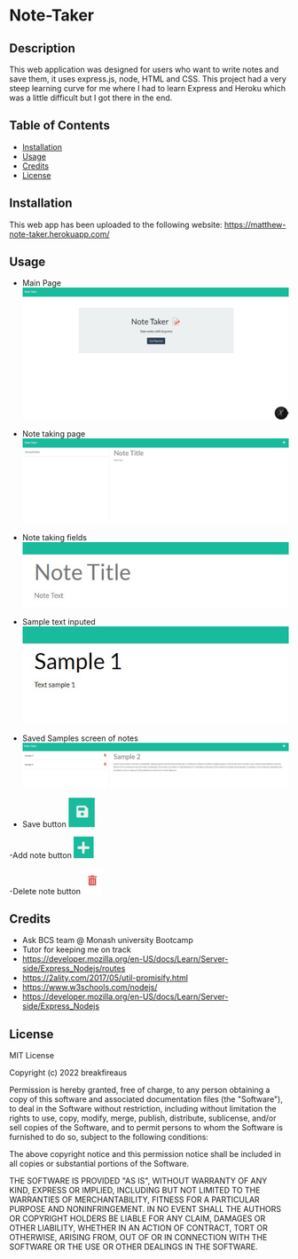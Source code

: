 # Note-Taker

## Description

This web application was designed for users who want to write notes and save them, it uses express.js, node, HTML and CSS. This project had a very steep learning curve for me where I had to learn Express and Heroku which was a little difficult but I got there in the end.

## Table of Contents

- [Installation](#installation)
- [Usage](#usage)
- [Credits](#credits)
- [License](#license)

## Installation

This web app has been uploaded to the following website: https://matthew-note-taker.herokuapp.com/

## Usage
- Main Page
![Main page screenshot](public/assets/images/screenshot-1.jpg)

- Note taking page
![note taking page screenshot](public/assets/images/screenshot-2.jpg)

- Note taking fields
![Note taking fields screenshot](public/assets/images/screenshot-3.jpg)

- Sample text inputed
![Sample text inputed screenshot](public/assets/images/screenshot-4.jpg)

- Saved Samples screen of notes
![Saved Samples screenshot](public/assets/images/screenshot-5.jpg)

- Save button
![Save button screenshot](public/assets/images/screenshot-6.jpg)

-Add note button
![Save button screenshot](public/assets/images/screenshot-7.jpg)

-Delete note button
![Save button screenshot](public/assets/images/screenshot-8.jpg)


## Credits

- Ask BCS team @ Monash university Bootcamp
- Tutor for keeping me on track
- https://developer.mozilla.org/en-US/docs/Learn/Server-side/Express_Nodejs/routes
- https://2ality.com/2017/05/util-promisify.html
- https://www.w3schools.com/nodejs/
- https://developer.mozilla.org/en-US/docs/Learn/Server-side/Express_Nodejs

## License

MIT License

Copyright (c) 2022 breakfireaus

Permission is hereby granted, free of charge, to any person obtaining a copy
of this software and associated documentation files (the "Software"), to deal
in the Software without restriction, including without limitation the rights
to use, copy, modify, merge, publish, distribute, sublicense, and/or sell
copies of the Software, and to permit persons to whom the Software is
furnished to do so, subject to the following conditions:

The above copyright notice and this permission notice shall be included in all
copies or substantial portions of the Software.

THE SOFTWARE IS PROVIDED "AS IS", WITHOUT WARRANTY OF ANY KIND, EXPRESS OR
IMPLIED, INCLUDING BUT NOT LIMITED TO THE WARRANTIES OF MERCHANTABILITY,
FITNESS FOR A PARTICULAR PURPOSE AND NONINFRINGEMENT. IN NO EVENT SHALL THE
AUTHORS OR COPYRIGHT HOLDERS BE LIABLE FOR ANY CLAIM, DAMAGES OR OTHER
LIABILITY, WHETHER IN AN ACTION OF CONTRACT, TORT OR OTHERWISE, ARISING FROM,
OUT OF OR IN CONNECTION WITH THE SOFTWARE OR THE USE OR OTHER DEALINGS IN THE
SOFTWARE.

